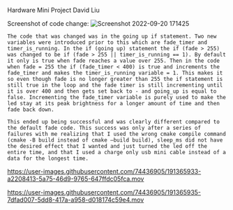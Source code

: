 Hardware Mini Project
David Liu    

Screenshot of code change: 
![Screenshot 2022-09-20 171425](https://user-images.githubusercontent.com/74436905/191365841-334c7df4-8005-4cef-8820-c79523bcb2b8.png)
    
    The code that was changed was in the going up if statement. Two new variables were introduced prior to this which are fade_timer and timer_is_running. In the if (going up) statement the if (fade > 255) was changed to be if (fade > 255 || timer_is_running == 1). By default it only is true when fade reaches a value over 255. Then in the code when fade = 255 the if (fade_timer < 400) is true and increments the fade_timer and makes the timer_is_running variable = 1. This makes it so even though fade is no longer greater than 255 the if statement is still true in the loop and the fade timer is still incrementing until it is over 400 and then gets set back to - and going_up is equal to false. Incrementing the fade_timer variable is purely used to make the led stay at its peak brightness for a longer amount of time and then fade back down. 

    This ended up being successful and was clearly different compared to the default fade code. This success was only after a series of failures with me realizing that I used the wrong cmake compile command (cmake -B build instead of cmake –build build), sleep_ms did not have the desired effect that I wanted and just turned the led off the entire time, and that I used a charge only usb mini cable instead of a data for the longest time. 



https://user-images.githubusercontent.com/74436905/191365933-a2208413-5a75-46d9-9765-647ffdc05fca.mov



https://user-images.githubusercontent.com/74436905/191365935-7dfad007-5dd8-417a-a958-d018174c59e4.mov

